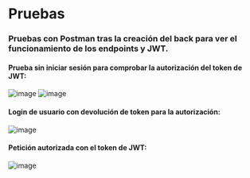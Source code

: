 # Pruebas

### Pruebas con Postman tras la creación del back para ver el funcionamiento de los endpoints y JWT.

#### Prueba sin iniciar sesión para comprobar la autorización del token de JWT:
![image](https://github.com/Xperza/integracion-dam/assets/90802641/a7d4ee56-9918-4c2a-9ae9-06235ef6fcdc)
![image](https://github.com/Xperza/integracion-dam/assets/90802641/985f7a0d-7cb1-4f64-858f-977af8cdfec0)

#### Login de usuario con devolución de token para la autorización:
![image](https://github.com/Xperza/integracion-dam/assets/90802641/7bff44aa-be35-45d2-814c-43608ebfc12c)

#### Petición autorizada con el token de JWT:
![image](https://github.com/Xperza/integracion-dam/assets/90802641/bfb395c5-e43e-4231-b247-4279ee662003)
